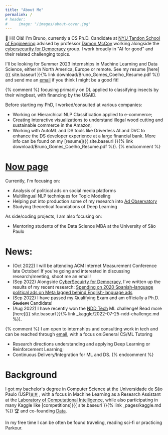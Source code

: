 ```yaml
---
title: "About Me"
permalink: /
# header:
#     image: "/images/about-cover.jpg"
---
```


👋 Hi! Olá! I'm Bruno, currently a CS Ph.D. Candidate at [NYU Tandon School of Engineering](https://engineering.nyu.edu/) advised by professor [Damon McCoy](http://damonmccoy.com/) working alongside the [cybersecurity for Democracy](https://cybersecurityfordemocracy.org/) group.
I work broadly in "AI for good" and their related challenging topics.

I'll be looking for Summer 2023 internships in Machine Learning and Data Science, either in North America, Europe or remote. See my resume [here]({{ site.baseurl }}{% link download/Bruno_Gomes_Coelho_Resume.pdf %}) and send me an [email](mailto:bruno.coelho@nyu.edu) if you think I might be a good fit!


{% comment %}
focusing primarily on DL applied to classifying insects by their wingbeat, with financing by the USAID. 

Before starting my PhD, I worked/consulted at various companies:
- Working on Hierarchical NLP Classification applied to e-commerce;
- Creating interactive visualizations to understand illegal wood cutting and sustainable commerce in the Amazon;
- Working with AutoML and DS tools like Driverless AI and DVC to enhance the DS developer experience at a large financial bank.
More info can be found on my [resume]({{ site.baseurl }}{% link download/Bruno_Gomes_Coelho_Resume.pdf %}).
{% endcomment %}


# [Now page](https://nownownow.com/about)
Currently, I'm focusing on:
- Analysis of political ads on social media platforms
- Multilingual NLP techniques for Topic Modeling
- Helping put into production some of my research into [Ad Observatory](https://adobservatory.org/)
- Studying theoretical foundations of Deep Learning

As side/coding projects, I am also focusing on:
- Mentoring students of the Data Science MBA at the University of São Paulo


# News:

- (Oct 2022) I will be attending ACM Internet Measurement Conference late October! If you're going and interested in discussing research/meeting, shoot me an email! 
- (Sep 2022) Alongside [CyberSecuirty for Democracy](https://cybersecurityfordemocracy.org/), I've written up the results of my recent research: [Spending on 2020 Spanish-language political ads on Meta lagged behind English-language ads](https://medium.com/cybersecurity-for-democracy/spending-on-2020-spanish-language-political-ads-on-meta-lagged-behind-english-language-ads-772fd22d4cee)
- (Sep 2022) I have passed my Qualifying Exam and am officially a Ph.D. ~~Student~~ Candidate!
- (Aug 2022) I have recently won the [NDD Tech](https://ndd.tech) ML challenge! Read more [here]({{ site.baseurl }}{% link _kaggle/2022-07-25-ndd-challenge.md %}).


{% comment %}
I am open to internships and consulting work in tech and can be reached through [email](mailto:bruno.coelho@nyu.edu), with a focus on:General CS/ML Tutoring
- Research directions understanding and applying Deep Learning or Reinforcement Learning;
- Continuous Delivery/Integration for ML and DS.
{% endcomment %}

# Background

I got my bachelor's degree in Computer Science at the Universidade de São Paulo (USP)🇧🇷 , with a focus in Machine Learning as a Research Assistant at the [Laboratory of Computational Intelligence](http://labic.icmc.usp.br/), while also participating in many Kaggle like [competitions]({{ site.baseurl }}{% link _pages/kaggle.md %}) 🏆 and co-founding [Data](http://data.icmc.usp.br/).

In my free time I can be often be found traveling, reading sci-fi or practicing Parkour.
